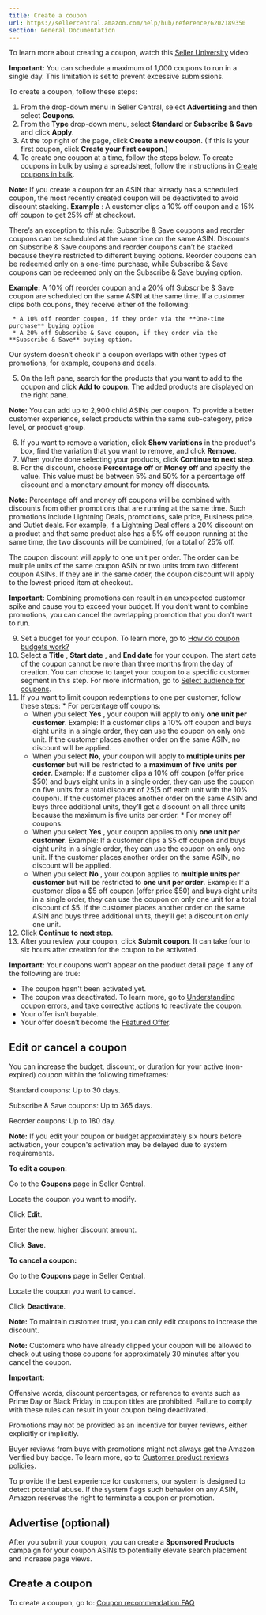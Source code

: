 ```yaml
---
title: Create a coupon
url: https://sellercentral.amazon.com/help/hub/reference/G202189350
section: General Documentation
---
```


To learn more about creating a coupon, watch this [Seller
University](/learn/ref=help_page) video:

**Important:** You can schedule a maximum of 1,000 coupons to run in a single
day. This limitation is set to prevent excessive submissions.

To create a coupon, follow these steps:  

  1. From the drop-down menu in Seller Central, select **Advertising** and then select **Coupons**.
  2. From the **Type** drop-down menu, select **Standard** or **Subscribe & Save** and click **Apply**.
  3. At the top right of the page, click **Create a new coupon**. (If this is your first coupon, click **Create your first coupon**.)
  4. To create one coupon at a time, follow the steps below. To create coupons in bulk by using a spreadsheet, follow the instructions in [Create coupons in bulk](/gp/help/G363YLQW4NB5L38V).

**Note:** If you create a coupon for an ASIN that already has a scheduled
coupon, the most recently created coupon will be deactivated to avoid discount
stacking. **Example** : A customer clips a 10% off coupon and a 15% off coupon
to get 25% off at checkout.

There’s an exception to this rule: Subscribe & Save coupons and reorder
coupons can be scheduled at the same time on the same ASIN. Discounts on
Subscribe & Save coupons and reorder coupons can’t be stacked because they’re
restricted to different buying options. Reorder coupons can be redeemed only
on a one-time purchase, while Subscribe & Save coupons can be redeemed only on
the Subscribe & Save buying option.

**Example:** A 10% off reorder coupon and a 20% off Subscribe & Save coupon
are scheduled on the same ASIN at the same time. If a customer clips both
coupons, they receive either of the following:

     * A 10% off reorder coupon, if they order via the **One-time purchase** buying option
     * A 20% off Subscribe & Save coupon, if they order via the **Subscribe & Save** buying option.

Our system doesn’t check if a coupon overlaps with other types of promotions,
for example, coupons and deals.

  5. On the left pane, search for the products that you want to add to the coupon and click **Add to coupon**. The added products are displayed on the right pane. 

**Note:** You can add up to 2,900 child ASINs per coupon. To provide a better
customer experience, select products within the same sub-category, price
level, or product group.

  6. If you want to remove a variation, click **Show variations** in the product's box, find the variation that you want to remove, and click **Remove**.
  7. When you’re done selecting your products, click **Continue to next step**.
  8. For the discount, choose **Percentage off** or **Money off** and specify the value. This value must be between 5% and 50% for a percentage off discount and a monetary amount for money off discounts. 

**Note:** Percentage off and money off coupons will be combined with discounts
from other promotions that are running at the same time. Such promotions
include Lightning Deals, promotions, sale price, Business price, and Outlet
deals. For example, if a Lightning Deal offers a 20% discount on a product and
that same product also has a 5% off coupon running at the same time, the two
discounts will be combined, for a total of 25% off.

The coupon discount will apply to one unit per order. The order can be
multiple units of the same coupon ASIN or two units from two different coupon
ASINs. If they are in the same order, the coupon discount will apply to the
lowest-priced item at checkout.

**Important:** Combining promotions can result in an unexpected customer spike
and cause you to exceed your budget. If you don’t want to combine promotions,
you can cancel the overlapping promotion that you don't want to run.

  9. Set a budget for your coupon. To learn more, go to [How do coupon budgets work?](/gp/help/G202189370)
  10. Select a **Title** , **Start date** , and **End date** for your coupon. The start date of the coupon cannot be more than three months from the day of creation. You can choose to target your coupon to a specific customer segment in this step. For more information, go to [Select audience for coupons](https://www.sellercentral.amazon.dev/gp/help/202189390).
  11. If you want to limit coupon redemptions to one per customer, follow these steps:
     * For percentage off coupons: 
       * When you select **Yes** , your coupon will apply to only **one unit per customer**. Example: If a customer clips a 10% off coupon and buys eight units in a single order, they can use the coupon on only one unit. If the customer places another order on the same ASIN, no discount will be applied.
       * When you select **No,** your coupon will apply to **multiple units per customer** but will be restricted to a **maximum of five units per order**. Example: If a customer clips a 10% off coupon (offer price $50) and buys eight units in a single order, they can use the coupon on five units for a total discount of $25 ($5 off each unit with the 10% coupon). If the customer places another order on the same ASIN and buys three additional units, they’ll get a discount on all three units because the maximum is five units per order.
     * For money off coupons: 
       * When you select **Yes** , your coupon applies to only **one unit per customer**. Example: If a customer clips a $5 off coupon and buys eight units in a single order, they can use the coupon on only one unit. If the customer places another order on the same ASIN, no discount will be applied.
       * When you select **No** , your coupon applies to **multiple units per customer** but will be restricted to **one unit per order**. Example: If a customer clips a $5 off coupon (offer price $50) and buys eight units in a single order, they can use the coupon on only one unit for a total discount of $5. If the customer places another order on the same ASIN and buys three additional units, they’ll get a discount on only one unit.
  12. Click **Continue to next step**. 
  13. After you review your coupon, click **Submit coupon**. It can take four to six hours after creation for the coupon to be activated.

**Important:** Your coupons won’t appear on the product detail page if any of
the following are true:

  * The coupon hasn't been activated yet. 
  * The coupon was deactivated. To learn more, go to [Understanding coupon errors](/gp/help/GLBL4T5C9UAB9T5P), and take corrective actions to reactivate the coupon. 
  * Your offer isn’t buyable. 
  * Your offer doesn’t become the [Featured Offer](/gp/help/G200418100).

## Edit or cancel a coupon

You can increase the budget, discount, or duration for your active (non-
expired) coupon within the following timeframes:

Standard coupons: Up to 30 days.

Subscribe & Save coupons: Up to 365 days.

Reorder coupons: Up to 180 day.

**Note:** If you edit your coupon or budget approximately six hours before
activation, your coupon's activation may be delayed due to system
requirements.

**To edit a coupon:**

Go to the **Coupons** page in Seller Central.

Locate the coupon you want to modify.

Click **Edit**.

Enter the new, higher discount amount.

Click **Save**.

**To cancel a coupon:**

Go to the **Coupons** page in Seller Central.

Locate the coupon you want to cancel.

Click **Deactivate**.

**Note:** To maintain customer trust, you can only edit coupons to increase
the discount.

**Note:** Customers who have already clipped your coupon will be allowed to
check out using those coupons for approximately 30 minutes after you cancel
the coupon.

**Important:**

Offensive words, discount percentages, or reference to events such as Prime
Day or Black Friday in coupon titles are prohibited. Failure to comply with
these rules can result in your coupon being deactivated.

Promotions may not be provided as an incentive for buyer reviews, either
explicitly or implicitly.

Buyer reviews from buys with promotions might not always get the Amazon
Verified buy badge. To learn more, go to [Customer product reviews
policies](/gp/help/GYRKB5RU3FS5TURN).

To provide the best experience for customers, our system is designed to detect
potential abuse. If the system flags such behavior on any ASIN, Amazon
reserves the right to terminate a coupon or promotion.

## Advertise (optional)

After you submit your coupon, you can create a **Sponsored Products** campaign
for your coupon ASINs to potentially elevate search placement and increase
page views.

##  **Create a coupon**

To create a coupon, go to: [Coupon recommendation
FAQ](/gp/help/GFZBLSDY458YS7TF)

